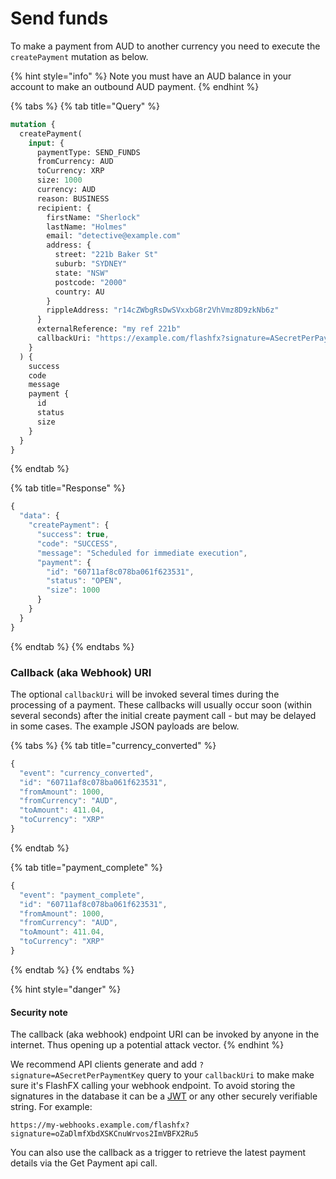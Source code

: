 # Send funds

To make a payment from AUD to another currency you need to execute the `createPayment` mutation as below. 

{% hint style="info" %}
Note you must have an AUD balance in your account to make an outbound AUD payment.
{% endhint %}

{% tabs %}
{% tab title="Query" %}
```graphql
mutation {
  createPayment(
    input: {
      paymentType: SEND_FUNDS
      fromCurrency: AUD
      toCurrency: XRP
      size: 1000
      currency: AUD
      reason: BUSINESS
      recipient: {
        firstName: "Sherlock"
        lastName: "Holmes"
        email: "detective@example.com"
        address: {
          street: "221b Baker St"
          suburb: "SYDNEY"
          state: "NSW"
          postcode: "2000"
          country: AU
        }
        rippleAddress: "r14cZWbgRsDwSVxxbG8r2VhVmz8D9zkNb6z"
      }
      externalReference: "my ref 221b"
      callbackUri: "https://example.com/flashfx?signature=ASecretPerPaymentKey"
    }
  ) {
    success
    code
    message
    payment {
      id
      status
      size
    }
  }
}
```
{% endtab %}

{% tab title="Response" %}
```javascript
{
  "data": {
    "createPayment": {
      "success": true,
      "code": "SUCCESS",
      "message": "Scheduled for immediate execution",
      "payment": {
        "id": "60711af8c078ba061f623531",
        "status": "OPEN",
        "size": 1000
      }
    }
  }
}
```
{% endtab %}
{% endtabs %}

### Callback \(aka Webhook\) URI

The optional `callbackUri` will be invoked several times during the processing of a  payment.  These callbacks will usually occur soon \(within several seconds\)  after the initial create payment call - but may be delayed in some cases.  The example JSON payloads are below.

{% tabs %}
{% tab title="currency\_converted" %}
```javascript
{
  "event": "currency_converted",
  "id": "60711af8c078ba061f623531",
  "fromAmount": 1000,
  "fromCurrency": "AUD",
  "toAmount": 411.04,
  "toCurrency": "XRP"
}
```
{% endtab %}

{% tab title="payment\_complete" %}
```javascript
{
  "event": "payment_complete",
  "id": "60711af8c078ba061f623531",
  "fromAmount": 1000,
  "fromCurrency": "AUD",
  "toAmount": 411.04,
  "toCurrency": "XRP"
}
```
{% endtab %}
{% endtabs %}

{% hint style="danger" %}
#### Security note

The callback \(aka webhook\) endpoint URI can be invoked by anyone in the internet. Thus opening up a potential attack vector.
{% endhint %}

We recommend API clients generate and add `?signature=ASecretPerPaymentKey` query to your `callbackUri` to make make sure it's FlashFX calling your webhook endpoint. To avoid storing the signatures in the database it can be a [JWT](https://jwt.io/) or any other securely verifiable string. For example:

```text
https://my-webhooks.example.com/flashfx?signature=oZaDlmfXbdXSKCnuWrvos2ImVBFX2Ru5
```

You can also use the callback as a trigger to retrieve the latest payment details via the Get Payment api call.

